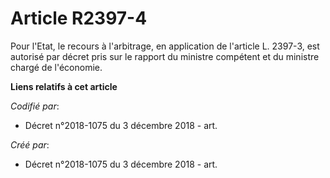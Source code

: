 # Article R2397-4

Pour l'Etat, le recours à l'arbitrage, en application de l'article L. 2397-3, est autorisé par décret pris sur le rapport du
ministre compétent et du ministre chargé de l'économie.

**Liens relatifs à cet article**

_Codifié par_:

  - Décret n°2018-1075 du 3 décembre 2018 - art.

_Créé par_:

  - Décret n°2018-1075 du 3 décembre 2018 - art.
